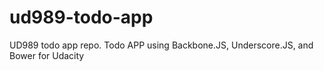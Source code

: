 # ud989-todo-app
UD989 todo app repo.
Todo APP using Backbone.JS, Underscore.JS, and Bower for Udacity

